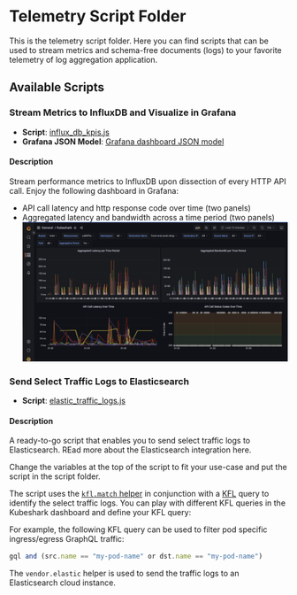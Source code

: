 # Telemetry Script Folder

This is the telemetry script folder. Here you can find scripts that can be used to stream metrics and schema-free documents (logs) to your favorite telemetry of log aggregation application.

## Available Scripts

### Stream Metrics to InfluxDB and Visualize in Grafana

- **Script**: [influx_db_kpis.js](./influx_db_kpis.js)
- **Grafana JSON Model**: [Grafana dashboard JSON model](assets/influx_db_kpis_grafana.json)

#### Description

Stream performance metrics to InfluxDB upon dissection of every HTTP API call. Enjoy the following dashboard in Grafana:
- API call latency and http response code over time (two panels)
- Aggregated latency and bandwidth across a time period (two panels)
![Grafana Dashboard](assets/grafana_dashboard.png)

### Send Select Traffic Logs to Elasticsearch

- **Script**: [elastic_traffic_logs.js](./elastic_traffic_logs.js)

#### Description

A ready-to-go script that enables you to send select traffic logs to Elasticsearch. REad more about the Elasticsearch integration here.

Change the variables at the top of the script to fit your use-case and put the script in the script folder.

The script uses the [`kfl.match` helper](https://docs.kubeshark.co/en/automation_helpers#kflmatchquery-string-data-object-boolean) in conjunction with a [KFL](https://docs.kubeshark.co/en/filtering) query to identify the select traffic logs. You can play with different KFL queries in the Kubeshark dashboard and define your KFL query:

For example, the following KFL query can be used to filter pod specific ingress/egress GraphQL traffic:
```js
gql and (src.name == "my-pod-name" or dst.name == "my-pod-name")
```

The `vendor.elastic` helper is used to send the traffic logs to an Elasticsearch cloud instance.
